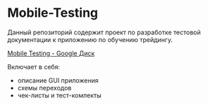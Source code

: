 # Mobile-Testing

Данный репозиторий содержит проект по разработке тестовой документации к приложению по обучению трейдингу.

[Mobile Testing - Google Диск](https://drive.google.com/drive/folders/16HXjWsdEOwKZwf-vYqVAA0-hs2pfggki?usp=sharing)

Включает в себя:
 - описание GUI приложения
 - схемы переходов
 - чек-листы и тест-комлекты
